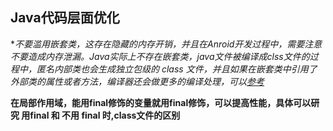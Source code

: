 

## Java代码层面优化
**不要滥用嵌套类，这存在隐藏的内存开销，并且在Anroid开发过程中，需要注意不要造成内存泄漏。Java实际上不存在嵌套类，java文件被编译成clss文件的过程中，匿名内部类也会生成独立包级的 class 文件，并且如果在嵌套类中引用了外部类的属性或者方法，编译器还会做更多的编译处理，可以[参考](https://realm.io/cn/news/360andev-jake-wharton-java-hidden-costs-android/)*

**在局部作用域，能用final修饰的变量就用final修饰，可以提高性能，具体可以研究 用final 和 不用 final 时,class文件的区别**